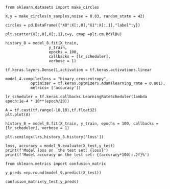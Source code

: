 `from sklearn.datasets import make_circles`

`X,y = make_circles(n_samples,noise = 0.03, random_state = 42)`

`circles = pd.DataFrame({"X0":X[:,0],"X1":X[:,1],"label":y})`

`plt.scatter(X[:,0],X[:,1],c=y, cmap =plt.cm.RdYlBu)`

    
    history_8 = model_8.fit(X_train,
                       y_train,
                       epochs = 100,
                       callbacks = [lr_scheduler],
                       verbose = 1)
                   
`tf.keras.layers.Dense(1,activation = tf.keras.activations.linear`

    
    model_4.compile(loss = "binary_crossentropy",
               optimizer = tf.keras.optmizers.Adam(learning_rate = 0.001),
               metrics= ['accuracy'])
               

`lr_scheduler = tf.keras.callbacks.LearningRateScheduler(lambda epoch:1e-4 * 10**(epoch/20))`

    A = tf.cast(tf.range(-10,10),tf.float32)
    plt.plot(A)

`history_8 = model_8.fit(X_train,
                       y_train,
                       epochs = 100,
                       callbacks = [lr_scheduler],
                       verbose = 1)`

`plt.semilogx(lrs,history_8.history['loss'])`

    loss, accuracy = model_9.evaluate(X_test,y_test)
    print(f'Model loss on  the test set: {loss}')
    print(f'Model accuracy on the test set: {(accuracy*100):.2f}%')
    
`from sklearn.metrics import confusion_matrix`

`y_preds =np.round(model_9.predict(X_test))`

`confusion_matrix(y_test,y_preds)`
